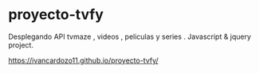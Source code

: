 # proyecto-tvfy
Desplegando API tvmaze , videos , peliculas y series . Javascript &amp; jquery project.

https://ivancardozo11.github.io/proyecto-tvfy/
